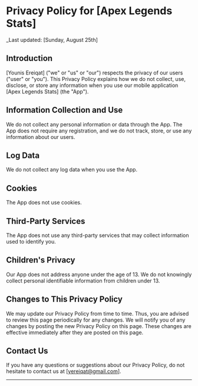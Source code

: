 # Privacy Policy for [Apex Legends Stats]

_Last updated: [Sunday, August 25th]

## Introduction

[Younis Ereiqat] ("we" or "us" or "our") respects the privacy of our users ("user" or "you"). This Privacy Policy explains how we do not collect, use, disclose, or store any information when you use our mobile application [Apex Legends Stats] (the "App").

## Information Collection and Use

We do not collect any personal information or data through the App. The App does not require any registration, and we do not track, store, or use any information about our users.

## Log Data

We do not collect any log data when you use the App.

## Cookies

The App does not use cookies.

## Third-Party Services

The App does not use any third-party services that may collect information used to identify you.

## Children's Privacy

Our App does not address anyone under the age of 13. We do not knowingly collect personal identifiable information from children under 13.

## Changes to This Privacy Policy

We may update our Privacy Policy from time to time. Thus, you are advised to review this page periodically for any changes. We will notify you of any changes by posting the new Privacy Policy on this page. These changes are effective immediately after they are posted on this page.

## Contact Us

If you have any questions or suggestions about our Privacy Policy, do not hesitate to contact us at [yereiqat@gmail.com].

---

